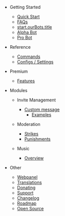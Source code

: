 - Getting Started

  - [Quick Start](/sr/getting-started/quick-start.md)
  - [FAQs](/sr/getting-started/faq.md)
  - [start.ourBots.title](/sr/getting-started/our-bots.md)
  - [Alpha Bot](/sr/getting-started/alpha.md)
  - [Pro Bot](/sr/getting-started/pro.md)

- Reference

  - [Commands](/sr/reference/commands.md)
  - [Configs / Settings](/sr/reference/settings.md)

- Premium

  - [Features](/sr/premium/features.md)

- Modules

  - Invite Management

    - [Custom message](/sr/modules/invites/custom-messages.md)
      - [Examples](/sr/modules/invites/examples.md)

  - Moderation

    - [Strikes](/sr/modules/moderation/strikes.md)
    - [Punishments](/sr/modules/moderation/punishments.md)

  - Music

    - [Overview](/sr/modules/music/overview.md)

- Other

  - [Webpanel](/sr/other/webpanel.md)
  - [Translations](/sr/other/translations.md)
  - [Donating](/sr/other/donating.md)
  - [Support](/sr/other/support.md)
  - [Changelog](/sr/other/changelog.md)
  - [Roadmap](/sr/other/roadmap.md)
  - [Open Source](/sr/other/open-source.md)
